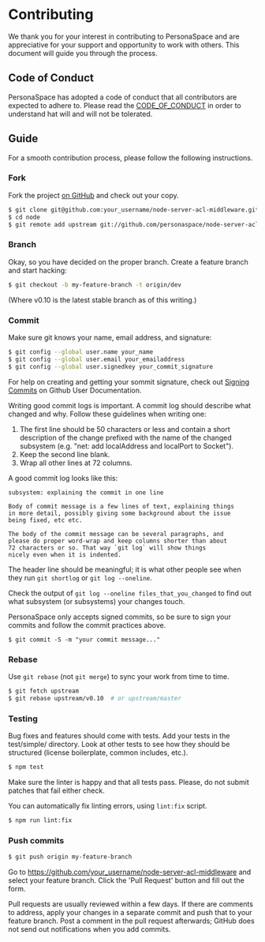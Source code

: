 # Contributing

We thank you for your interest in contributing to PersonaSpace and are appreciative for your support and opportunity to work with others. This document will guide you through the process.

## Code of Conduct

PersonaSpace has adopted a code of conduct that all contributors are expected to adhere to. Please read the [CODE_OF_CONDUCT](https://github.com/personaspace/node-server-acl-middleware/blob/master/CODE_OF_CONDUCT.md) in order to understand hat will and will not be tolerated.

## Guide
For a smooth contribution process, please follow the following instructions.

### Fork

Fork the project [on GitHub](https://github.com/personaspace/node-server-acl-middleware) and check out
your copy.

```sh
$ git clone git@github.com:your_username/node-server-acl-middleware.git
$ cd node
$ git remote add upstream git://github.com/personaspace/node-server-acl-middleware.git
```

### Branch

Okay, so you have decided on the proper branch.  Create a feature branch
and start hacking:

```sh
$ git checkout -b my-feature-branch -t origin/dev
```

(Where v0.10 is the latest stable branch as of this writing.)


### Commit

Make sure git knows your name, email address, and signature:

```sh
$ git config --global user.name your_name
$ git config --global user.email your_emailaddress
$ git config --global user.signedkey your_commit_signature
```

For help on creating and getting your sommit signature, check out [Signing Commits](https://help.github.com/articles/signing-commits/) on Github User Documentation.

Writing good commit logs is important.  A commit log should describe what
changed and why.  Follow these guidelines when writing one:

1. The first line should be 50 characters or less and contain a short
   description of the change prefixed with the name of the changed
   subsystem (e.g. "net: add localAddress and localPort to Socket").
2. Keep the second line blank.
3. Wrap all other lines at 72 columns.

A good commit log looks like this:

```
subsystem: explaining the commit in one line

Body of commit message is a few lines of text, explaining things
in more detail, possibly giving some background about the issue
being fixed, etc etc.

The body of the commit message can be several paragraphs, and
please do proper word-wrap and keep columns shorter than about
72 characters or so. That way `git log` will show things
nicely even when it is indented.
```

The header line should be meaningful; it is what other people see when they
run `git shortlog` or `git log --oneline`.

Check the output of `git log --oneline files_that_you_changed` to find out
what subsystem (or subsystems) your changes touch.

PersonaSpace only accepts signed commits, so be sure to sign your commits and follow the commit practices above.

```
$ git commit -S -m "your commit message..."
```

### Rebase

Use `git rebase` (not `git merge`) to sync your work from time to time.

```sh
$ git fetch upstream
$ git rebase upstream/v0.10  # or upstream/master
```


### Testing

Bug fixes and features should come with tests.  Add your tests in the
test/simple/ directory.  Look at other tests to see how they should be
structured (license boilerplate, common includes, etc.).

```sh
$ npm test
```

Make sure the linter is happy and that all tests pass.  Please, do not submit
patches that fail either check.

You can automatically fix linting errors, using `lint:fix` script.
```sh
$ npm run lint:fix
```

### Push commits

```sh
$ git push origin my-feature-branch
```

Go to https://github.com/your_username/node-server-acl-middleware and select your feature branch.  Click
the 'Pull Request' button and fill out the form.

Pull requests are usually reviewed within a few days.  If there are comments
to address, apply your changes in a separate commit and push that to your
feature branch.  Post a comment in the pull request afterwards; GitHub does
not send out notifications when you add commits.
